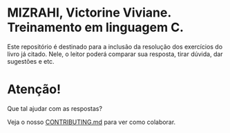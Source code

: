 # MIZRAHI, Victorine Viviane. Treinamento em linguagem C.

Este repositório é destinado para a inclusão da resolução dos exercícios do livro já citado. Nele, o leitor poderá comparar sua
resposta, tirar dúvida, dar sugestões e etc.

# Atenção!

Que tal ajudar com as respostas?

Veja o nosso [CONTRIBUTING.md](https://github.com/exata0mente/Livro-Treinamento-em-C/blob/master/) para ver como colaborar.
